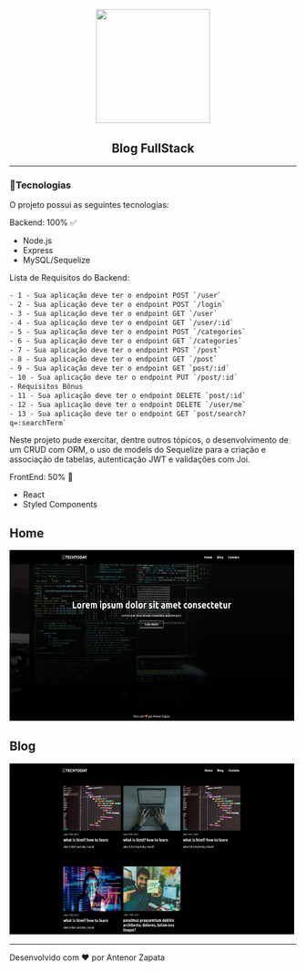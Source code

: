 
<p align="center">
<img src="https://media3.giphy.com/media/SMjDFkq5mGxhLdsBOK/giphy.gif" width="200" height="200"/>
</p>



<h2 align="center">Blog FullStack</h1>

---
### 🚀Tecnologias

O projeto possui as seguintes tecnologias:

Backend: 100% ✅
- Node.js
- Express
- MySQL/Sequelize

Lista de Requisitos do Backend:

    - 1 - Sua aplicação deve ter o endpoint POST `/user`
    - 2 - Sua aplicação deve ter o endpoint POST `/login`
    - 3 - Sua aplicação deve ter o endpoint GET `/user`
    - 4 - Sua aplicação deve ter o endpoint GET `/user/:id`
    - 5 - Sua aplicação deve ter o endpoint POST `/categories`
    - 6 - Sua aplicação deve ter o endpoint GET `/categories`
    - 7 - Sua aplicação deve ter o endpoint POST `/post`
    - 8 - Sua aplicação deve ter o endpoint GET `/post`
    - 9 - Sua aplicação deve ter o endpoint GET `post/:id`
    - 10 - Sua aplicação deve ter o endpoint PUT `/post/:id`
    - Requisitos Bônus
    - 11 - Sua aplicação deve ter o endpoint DELETE `post/:id`
    - 12 - Sua aplicação deve ter o endpoint DELETE `/user/me`
    - 13 - Sua aplicação deve ter o endpoint GET `post/search?q=:searchTerm`


Neste projeto pude exercitar, dentre outros tópicos, o desenvolvimento de um CRUD com ORM, o uso de models do Sequelize para a criação e associação de tabelas, autenticação JWT e validações com Joi.




FrontEnd: 50% 🔴
- React
- Styled Components

## Home
<p align="left">
<img src="https://github.com/AntenorZapata/blog-fullStack/blob/blog-api/client/src/imgs/home.png?raw=true" width="500" height="300"/>
</p>

## Blog
<p align="left">
<img src="https://github.com/AntenorZapata/blog-fullStack/blob/blog-api/client/src/imgs/blog.png?raw=true" width="500" height="300"/>
</p>

---
Desenvolvido com ❤ por Antenor Zapata
